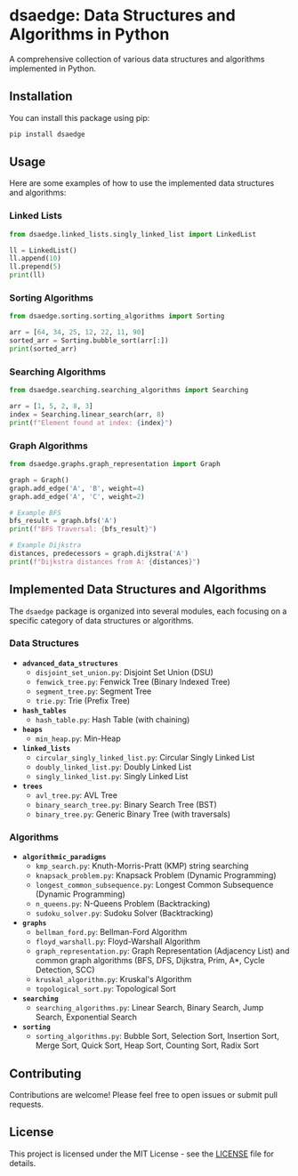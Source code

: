 # dsaedge: Data Structures and Algorithms in Python

A comprehensive collection of various data structures and algorithms implemented in Python.

## Installation

You can install this package using pip:

```bash
pip install dsaedge
```

## Usage

Here are some examples of how to use the implemented data structures and algorithms:

### Linked Lists

```python
from dsaedge.linked_lists.singly_linked_list import LinkedList

ll = LinkedList()
ll.append(10)
ll.prepend(5)
print(ll)
```

### Sorting Algorithms

```python
from dsaedge.sorting.sorting_algorithms import Sorting

arr = [64, 34, 25, 12, 22, 11, 90]
sorted_arr = Sorting.bubble_sort(arr[:])
print(sorted_arr)
```

### Searching Algorithms

```python
from dsaedge.searching.searching_algorithms import Searching

arr = [1, 5, 2, 8, 3]
index = Searching.linear_search(arr, 8)
print(f"Element found at index: {index}")
```

### Graph Algorithms

```python
from dsaedge.graphs.graph_representation import Graph

graph = Graph()
graph.add_edge('A', 'B', weight=4)
graph.add_edge('A', 'C', weight=2)

# Example BFS
bfs_result = graph.bfs('A')
print(f"BFS Traversal: {bfs_result}")

# Example Dijkstra
distances, predecessors = graph.dijkstra('A')
print(f"Dijkstra distances from A: {distances}")
```

## Implemented Data Structures and Algorithms

The `dsaedge` package is organized into several modules, each focusing on a specific category of data structures or algorithms.

### Data Structures

*   **`advanced_data_structures`**
    *   `disjoint_set_union.py`: Disjoint Set Union (DSU)
    *   `fenwick_tree.py`: Fenwick Tree (Binary Indexed Tree)
    *   `segment_tree.py`: Segment Tree
    *   `trie.py`: Trie (Prefix Tree)
*   **`hash_tables`**
    *   `hash_table.py`: Hash Table (with chaining)
*   **`heaps`**
    *   `min_heap.py`: Min-Heap
*   **`linked_lists`**
    *   `circular_singly_linked_list.py`: Circular Singly Linked List
    *   `doubly_linked_list.py`: Doubly Linked List
    *   `singly_linked_list.py`: Singly Linked List
*   **`trees`**
    *   `avl_tree.py`: AVL Tree
    *   `binary_search_tree.py`: Binary Search Tree (BST)
    *   `binary_tree.py`: Generic Binary Tree (with traversals)

### Algorithms

*   **`algorithmic_paradigms`**
    *   `kmp_search.py`: Knuth-Morris-Pratt (KMP) string searching
    *   `knapsack_problem.py`: Knapsack Problem (Dynamic Programming)
    *   `longest_common_subsequence.py`: Longest Common Subsequence (Dynamic Programming)
    *   `n_queens.py`: N-Queens Problem (Backtracking)
    *   `sudoku_solver.py`: Sudoku Solver (Backtracking)
*   **`graphs`**
    *   `bellman_ford.py`: Bellman-Ford Algorithm
    *   `floyd_warshall.py`: Floyd-Warshall Algorithm
    *   `graph_representation.py`: Graph Representation (Adjacency List) and common graph algorithms (BFS, DFS, Dijkstra, Prim, A*, Cycle Detection, SCC)
    *   `kruskal_algorithm.py`: Kruskal's Algorithm
    *   `topological_sort.py`: Topological Sort
*   **`searching`**
    *   `searching_algorithms.py`: Linear Search, Binary Search, Jump Search, Exponential Search
*   **`sorting`**
    *   `sorting_algorithms.py`: Bubble Sort, Selection Sort, Insertion Sort, Merge Sort, Quick Sort, Heap Sort, Counting Sort, Radix Sort



## Contributing

Contributions are welcome! Please feel free to open issues or submit pull requests.

## License

This project is licensed under the MIT License - see the [LICENSE](LICENSE) file for details.
